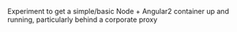 Experiment to get a simple/basic Node + Angular2 container up and running, particularly
behind a corporate proxy